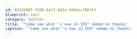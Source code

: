 ```yaml
---
id: 9342b08f-f508-4af3-8d2a-9d46ec786fbf
blueprint: text
category: twitter
title: '"come see what''s new in IE9" ummmm no thanks'
caption: '"come see what''s new in IE9" ummmm no thanks'
---
```

